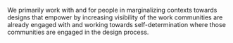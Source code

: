 We primarily work with and for people in marginalizing contexts towards designs that empower by increasing visibility of the work communities are already engaged with and working towards self-determination where those communities are engaged in the design process.
